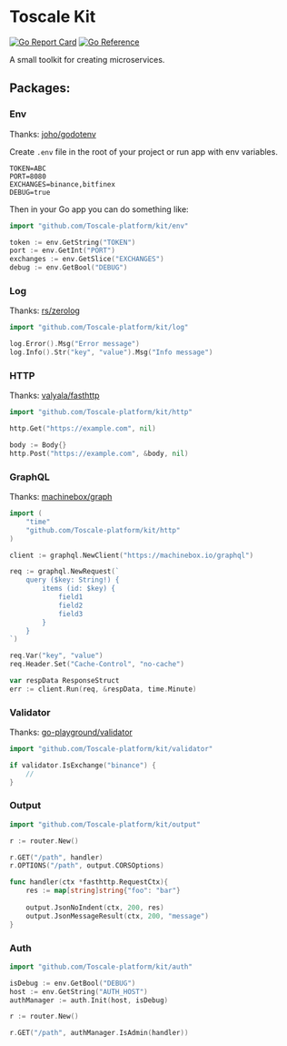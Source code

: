 # Toscale Kit

[![Go Report Card](https://goreportcard.com/badge/github.com/Toscale-platform/kit)](https://goreportcard.com/report/github.com/Toscale-platform/kit)
[![Go Reference](https://pkg.go.dev/badge/github.com/Toscale-platform/kit.svg)](https://pkg.go.dev/github.com/Toscale-platform/kit)

A small toolkit for creating microservices.

## Packages:

### Env

Thanks: [joho/godotenv](https://github.com/joho/godotenv)

Create `.env` file in the root of your project or run app with env variables.
```dotenv
TOKEN=ABC
PORT=8080
EXCHANGES=binance,bitfinex
DEBUG=true
```

Then in your Go app you can do something like:
```go
import "github.com/Toscale-platform/kit/env"

token := env.GetString("TOKEN")
port := env.GetInt("PORT")
exchanges := env.GetSlice("EXCHANGES")
debug := env.GetBool("DEBUG")
```

### Log

Thanks: [rs/zerolog](https://github.com/rs/zerolog)

```go
import "github.com/Toscale-platform/kit/log"

log.Error().Msg("Error message")
log.Info().Str("key", "value").Msg("Info message")
```

### HTTP

Thanks: [valyala/fasthttp](https://github.com/valyala/fasthttp)

```go
import "github.com/Toscale-platform/kit/http"

http.Get("https://example.com", nil)

body := Body{}
http.Post("https://example.com", &body, nil)
```

### GraphQL

Thanks: [machinebox/graph](https://github.com/machinebox/graphql)

```go
import (
    "time"
    "github.com/Toscale-platform/kit/http"
)

client := graphql.NewClient("https://machinebox.io/graphql")

req := graphql.NewRequest(`
    query ($key: String!) {
        items (id: $key) {
            field1
            field2
            field3
        }
    }
`)

req.Var("key", "value")
req.Header.Set("Cache-Control", "no-cache")

var respData ResponseStruct
err := client.Run(req, &respData, time.Minute)
```

### Validator

Thanks: [go-playground/validator](https://github.com/go-playground/validator)

```go
import "github.com/Toscale-platform/kit/validator"

if validator.IsExchange("binance") {
    //
}
```

### Output

```go
import "github.com/Toscale-platform/kit/output"

r := router.New()

r.GET("/path", handler)
r.OPTIONS("/path", output.CORSOptions)

func handler(ctx *fasthttp.RequestCtx){
    res := map[string]string{"foo": "bar"}
	
    output.JsonNoIndent(ctx, 200, res)
    output.JsonMessageResult(ctx, 200, "message")
}
```

### Auth

```go
import "github.com/Toscale-platform/kit/auth"

isDebug := env.GetBool("DEBUG")
host := env.GetString("AUTH_HOST")
authManager := auth.Init(host, isDebug)

r := router.New()

r.GET("/path", authManager.IsAdmin(handler))
```
